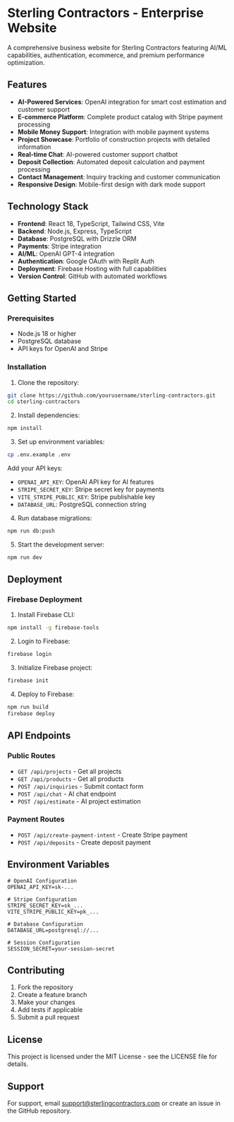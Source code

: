 # Sterling Contractors - Enterprise Website

A comprehensive business website for Sterling Contractors featuring AI/ML capabilities, authentication, ecommerce, and premium performance optimization.

## Features

- **AI-Powered Services**: OpenAI integration for smart cost estimation and customer support
- **E-commerce Platform**: Complete product catalog with Stripe payment processing
- **Mobile Money Support**: Integration with mobile payment systems
- **Project Showcase**: Portfolio of construction projects with detailed information
- **Real-time Chat**: AI-powered customer support chatbot
- **Deposit Collection**: Automated deposit calculation and payment processing
- **Contact Management**: Inquiry tracking and customer communication
- **Responsive Design**: Mobile-first design with dark mode support

## Technology Stack

- **Frontend**: React 18, TypeScript, Tailwind CSS, Vite
- **Backend**: Node.js, Express, TypeScript
- **Database**: PostgreSQL with Drizzle ORM
- **Payments**: Stripe integration
- **AI/ML**: OpenAI GPT-4 integration
- **Authentication**: Google OAuth with Replit Auth
- **Deployment**: Firebase Hosting with full capabilities
- **Version Control**: GitHub with automated workflows

## Getting Started

### Prerequisites

- Node.js 18 or higher
- PostgreSQL database
- API keys for OpenAI and Stripe

### Installation

1. Clone the repository:
```bash
git clone https://github.com/yourusername/sterling-contractors.git
cd sterling-contractors
```

2. Install dependencies:
```bash
npm install
```

3. Set up environment variables:
```bash
cp .env.example .env
```

Add your API keys:
- `OPENAI_API_KEY`: OpenAI API key for AI features
- `STRIPE_SECRET_KEY`: Stripe secret key for payments
- `VITE_STRIPE_PUBLIC_KEY`: Stripe publishable key
- `DATABASE_URL`: PostgreSQL connection string

4. Run database migrations:
```bash
npm run db:push
```

5. Start the development server:
```bash
npm run dev
```

## Deployment

### Firebase Deployment

1. Install Firebase CLI:
```bash
npm install -g firebase-tools
```

2. Login to Firebase:
```bash
firebase login
```

3. Initialize Firebase project:
```bash
firebase init
```

4. Deploy to Firebase:
```bash
npm run build
firebase deploy
```

## API Endpoints

### Public Routes

- `GET /api/projects` - Get all projects
- `GET /api/products` - Get all products
- `POST /api/inquiries` - Submit contact form
- `POST /api/chat` - AI chat endpoint
- `POST /api/estimate` - AI project estimation

### Payment Routes

- `POST /api/create-payment-intent` - Create Stripe payment
- `POST /api/deposits` - Create deposit payment

## Environment Variables

```env
# OpenAI Configuration
OPENAI_API_KEY=sk-...

# Stripe Configuration
STRIPE_SECRET_KEY=sk_...
VITE_STRIPE_PUBLIC_KEY=pk_...

# Database Configuration
DATABASE_URL=postgresql://...

# Session Configuration
SESSION_SECRET=your-session-secret
```

## Contributing

1. Fork the repository
2. Create a feature branch
3. Make your changes
4. Add tests if applicable
5. Submit a pull request

## License

This project is licensed under the MIT License - see the LICENSE file for details.

## Support

For support, email support@sterlingcontractors.com or create an issue in the GitHub repository.